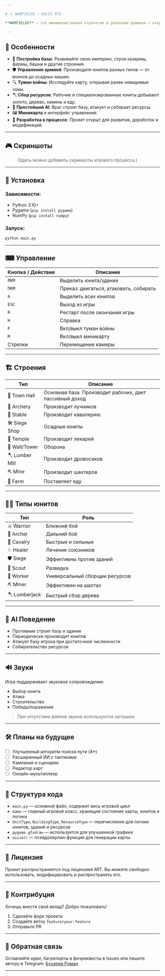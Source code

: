 ```yaml
---

# ⚔ WARFIELDS – ASCII RTS

**WARFIELDS** — это минималистичная стратегия в реальном времени с открытым исходным кодом, разработанная на Python с использованием Pygame. Игра сочетает в себе элементы классических RTS и олдскульной визуальной эстетики, включая ASCII-обозначения юнитов и зданий.

---
```


## 🚀 Особенности

* 🧱 **Постройка базы**: Развивайте свою империю, строя казармы, фермы, башни и другие строения.
* 🛡️ **Управление армией**: Производите юнитов разных типов — от воинов до осадных машин.
* 🔍 **Туман войны**: Исследуйте карту, открывая ранее невидимые зоны.
* 🪓 **Сбор ресурсов**: Рабочие и специализированные юниты добывают золото, дерево, камень и еду.
* 🧠 **Простейший AI**: Враг строит базу, атакует и собирает ресурсы.
* 🖼️ **Миникарта** и интерфейс управления.
* 🧪 **Разработка в процессе**: Проект открыт для развития, доработок и модификаций.

---

## 🎮 Скриншоты

> (Здесь можно добавить скриншоты игрового процесса.)

---

## 💾 Установка

### Зависимости:

* Python 3.10+
* Pygame (`pip install pygame`)
* NumPy (`pip install numpy`)

### Запуск:

```bash
python main.py
```

---

## ⌨ Управление

| Кнопка / Действие | Описание                               |
| ----------------- | -------------------------------------- |
| `ЛКМ`             | Выделить юнита/здание                  |
| `ПКМ`             | Приказ: двигаться, атаковать, собирать |
| `A`               | Выделить всех юнитов                   |
| `ESC`             | Выход из игры                          |
| `R`               | Рестарт после окончания игры           |
| `H`               | Справка                                |
| `F`               | Вкл/выкл туман войны                   |
| `M`               | Вкл/выкл миникарту                     |
| Стрелки           | Перемещение камеры                     |

---

## 🏗️ Строения

| Тип            | Описание                                                |
| -------------- | ------------------------------------------------------- |
| 🏰 Town Hall   | Основная база. Производит рабочих, дает пассивный доход |
| 🏹 Archery     | Производит лучников                                     |
| 🏇 Stable      | Производит кавалерию                                    |
| 🛠 Siege Shop  | Осадные юниты                                           |
| 💒 Temple      | Производит лекарей                                      |
| 🧱 Wall/Tower  | Оборона                                                 |
| 🪓 Lumber Mill | Производит дровосеков                                   |
| ⛏ Mine         | Производит шахтеров                                     |
| 🌾 Farm        | Поставляет еду                                          |

---

## 🧍‍♂️ Типы юнитов

| Тип           | Роль                           |
| ------------- | ------------------------------ |
| ⚔ Warrior     | Ближний бой                    |
| 🏹 Archer     | Дальний бой                    |
| 🐎 Cavalry    | Быстрые и сильные              |
| ✨ Healer      | Лечение союзников              |
| 🛡 Siege      | Эффективны против зданий       |
| 👀 Scout      | Разведка                       |
| 👷 Worker     | Универсальный сборщик ресурсов |
| ⛏ Miner       | Эффективен на шахтах           |
| 🪓 Lumberjack | Быстрый сбор дерева            |

---

## 🧠 AI Поведение

* Противник строит базу и здания
* Периодически производит юнитов
* Атакует базу игрока при достаточной численности
* Собирательство ресурсов

---

## 🔊 Звуки

Игра поддерживает звуковое сопровождение:

* Выбор юнита
* Атака
* Строительство
* Победа/поражение

> При отсутствии файлов звуков используются заглушки.

---

## 🛠 Планы на будущее

* [ ] Улучшенный алгоритм поиска пути (A\*)
* [ ] Расширенный ИИ с тактиками
* [ ] Кампания и сценарии
* [ ] Редактор карт
* [ ] Онлайн-мультиплеер

---

## 📂 Структура кода

* `main.py` — основной файл, содержит весь игровой цикл
* `Game` — главный игровой класс, хранящий состояние карты, юнитов и логики
* `UnitType`, `BuildingType`, `ResourceType` — перечисления для логики юнитов, зданий и ресурсов
* `pygame.gfxdraw` — используется для улучшенной графики
* `noise()` — псевдоперлин-функция для генерации карты

---

## 📜 Лицензия

Проект распространяется под лицензией MIT. Вы можете свободно использовать, модифицировать и распространять его.

---

## 🤝 Контрибуция

Хочешь внести свой вклад? Добро пожаловать!

1. Сделайте форк проекта
2. Создайте ветку `feature/your-feature`
3. Отправьте PR

---

## 💬 Обратная связь

Оставляйте идеи, багрепорты и фичреквесты в Issues или пишите автору в Telegram: [Бухарев Роман](https://t.me/roman_bukharev)

---
